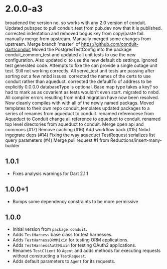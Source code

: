 # 2.0.0-a3
broadened the version no. so works with any 2.0 version of conduit.
Updated pubspec to pull conduit_test from pub.dev now that it is published.
corrected indentation and removed bogus key from copy/paste fail.
manually merge from upstream.
Manually merged some changes from upstream.
Merge branch 'master' of https://github.com/conduit-dart/conduit
Moved the PostgresTestConfig into the package conduit_common_test and updated all unit tests to use the new configuration. Also updated ci to use the new default db settings.
ignored test generated code.
Attempts to fixe the can provide a single outage unit test. Still not working correctly.
All serve_test unit tests are passing after sorting out a few nnbd issues.
corrected the names of the certs to use conduit rather than aqueduct.
corrected the defaultTo of address to be explicitly 0.0.0.0
databaseType is optional.
Base map type takes a key? so had to mark as as covarient as tests wouldn't even start.
migrated to nnbd.
All compiler errors resulting from nnbd migration have now been resolved.
Now cleanly compiles with with all of the newly named packags.
Moved templates to their own repo conduit_templates
updated packages to a series of renames from aqueduct to conduit.
renamed referencese from Aqueduct to Conduit
change all reference to aqueduct to conduit.
renamed top level directories from aqueduct to conduit.
Merge open api and commons (#17)
Remove caching (#16)
Add workflow back (#15)
Nnbd ingegrate deps (#14)
Fixing the way aqueduct TestRequest serializes list query parameters (#4)
Merge pull request #1 from Reductions/insert-many-builder

## 1.0.1

- Fixes analysis warnings for Dart 2.1.1

## 1.0.0+1

- Bumps some dependency constraints to be more permissive

## 1.0.0

- Initial version from `package:conduit`.
- Adds `TestHarness` base class for test harnesses.
- Adds `TestHarnessORMMixin` for testing ORM applications.
- Adds `TestHarnessAuthMixin` for testing OAuth2 applications.
- Renames `TestClient` to `Agent` and adds methods for executing requests without constructing a `TestRequest`.
- Adds default parameters to `Agent` for its requests.
